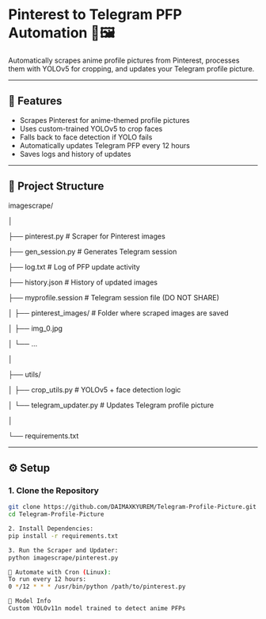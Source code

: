 # Pinterest to Telegram PFP Automation 🔄🖼️

Automatically scrapes anime profile pictures from Pinterest, processes them with YOLOv5 for cropping, and updates your Telegram profile picture.

---

## 🚀 Features

- Scrapes Pinterest for anime-themed profile pictures
- Uses custom-trained YOLOv5 to crop faces
- Falls back to face detection if YOLO fails
- Automatically updates Telegram PFP every 12 hours
- Saves logs and history of updates

---

## 📁 Project Structure
imagescrape/

│

├── pinterest.py # Scraper for Pinterest images

├── gen_session.py # Generates Telegram session

├── log.txt # Log of PFP update activity

├── history.json # History of updated images

├── myprofile.session # Telegram session file (DO NOT SHARE)

│
├── pinterest_images/ # Folder where scraped images are saved

│ ├── img_0.jpg

│ └── ...

│

├── utils/

│ ├── crop_utils.py # YOLOv5 + face detection logic

│ └── telegram_updater.py # Updates Telegram profile picture

│

└── requirements.txt


---

## ⚙️ Setup

### 1. Clone the Repository

```bash
git clone https://github.com/DAIMAXKYUREM/Telegram-Profile-Picture.git
cd Telegram-Profile-Picture

2. Install Dependencies:
pip install -r requirements.txt

3. Run the Scraper and Updater:
python imagescrape/pinterest.py

🔁 Automate with Cron (Linux):
To run every 12 hours:
0 */12 * * * /usr/bin/python /path/to/pinterest.py

🧠 Model Info
Custom YOLOv11n model trained to detect anime PFPs






